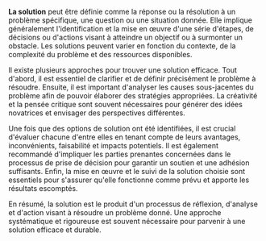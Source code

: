 **La solution** peut être définie comme la réponse ou la résolution à un problème spécifique, une question ou une situation donnée. Elle implique généralement l'identification et la mise en œuvre d'une série d'étapes, de décisions ou d'actions visant à atteindre un objectif ou à surmonter un obstacle. Les solutions peuvent varier en fonction du contexte, de la complexité du problème et des ressources disponibles.

Il existe plusieurs approches pour trouver une solution efficace. Tout d'abord, il est essentiel de clarifier et de définir précisément le problème à résoudre. Ensuite, il est important d'analyser les causes sous-jacentes du problème afin de pouvoir élaborer des stratégies appropriées. La créativité et la pensée critique sont souvent nécessaires pour générer des idées novatrices et envisager des perspectives différentes.

Une fois que des options de solution ont été identifiées, il est crucial d'évaluer chacune d'entre elles en tenant compte de leurs avantages, inconvénients, faisabilité et impacts potentiels. Il est également recommandé d'impliquer les parties prenantes concernées dans le processus de prise de décision pour garantir un soutien et une adhésion suffisants. Enfin, la mise en œuvre et le suivi de la solution choisie sont essentiels pour s'assurer qu'elle fonctionne comme prévu et apporte les résultats escomptés.

En résumé, la solution est le produit d'un processus de réflexion, d'analyse et d'action visant à résoudre un problème donné. Une approche systématique et rigoureuse est souvent nécessaire pour parvenir à une solution efficace et durable.